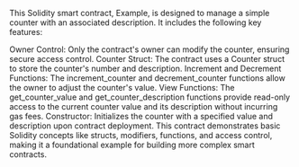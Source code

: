 This Solidity smart contract, Example, is designed to manage a simple counter with an associated description. It includes the following key features:

Owner Control: Only the contract's owner can modify the counter, ensuring secure access control.
Counter Struct: The contract uses a Counter struct to store the counter's number and description.
Increment and Decrement Functions: The increment_counter and decrement_counter functions allow the owner to adjust the counter's value.
View Functions: The get_counter_value and get_counter_description functions provide read-only access to the current counter value and its description without incurring gas fees.
Constructor: Initializes the counter with a specified value and description upon contract deployment.
This contract demonstrates basic Solidity concepts like structs, modifiers, functions, and access control, making it a foundational example for building more complex smart contracts.

